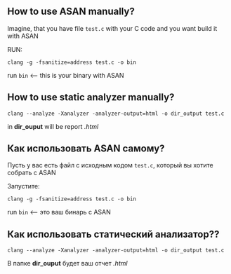 ## How to use ASAN manually?
Imagine, that you have file ``test.c`` with your C code and you want build it with ASAN

RUN:
```
clang -g -fsanitize=address test.c -o bin
```
run ``bin`` <-- this is your binary with ASAN

## How to use static analyzer manually?
```
clang --analyze -Xanalyzer -analyzer-output=html -o dir_output test.c
```
in **dir_ouput** will be report *.html*


## Как использовать ASAN самому?
Пусть у вас есть файл с исходным кодом ``test.c``, который вы хотите собрать с ASAN

Запустите:
```
clang -g -fsanitize=address test.c -o bin
```
run ``bin`` <-- это ваш бинарь с ASAN

## Как использовать статический анализатор??
```
clang --analyze -Xanalyzer -analyzer-output=html -o dir_output test.c
```
В папке **dir_ouput** будет ваш отчет *.html*
